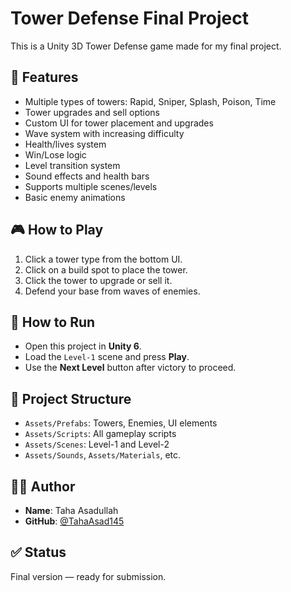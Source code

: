 # Tower Defense Final Project

This is a Unity 3D Tower Defense game made for my final project.

## 🔧 Features
- Multiple types of towers: Rapid, Sniper, Splash, Poison, Time
- Tower upgrades and sell options
- Custom UI for tower placement and upgrades
- Wave system with increasing difficulty
- Health/lives system
- Win/Lose logic
- Level transition system
- Sound effects and health bars
- Supports multiple scenes/levels
- Basic enemy animations

## 🎮 How to Play
1. Click a tower type from the bottom UI.
2. Click on a build spot to place the tower.
3. Click the tower to upgrade or sell it.
4. Defend your base from waves of enemies.

## 🚀 How to Run
- Open this project in **Unity 6**.
- Load the `Level-1` scene and press **Play**.
- Use the **Next Level** button after victory to proceed.

## 📁 Project Structure
- `Assets/Prefabs`: Towers, Enemies, UI elements
- `Assets/Scripts`: All gameplay scripts
- `Assets/Scenes`: Level-1 and Level-2
- `Assets/Sounds`, `Assets/Materials`, etc.

## 👨‍💻 Author
- **Name**: Taha Asadullah
- **GitHub**: [@TahaAsad145](https://github.com/TahaAsad145/TahaAsad_TowerDefense)

## ✅ Status
Final version — ready for submission.
